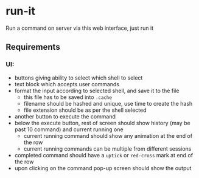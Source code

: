 # run-it

Run a command on server via this web interface, just run it

## Requirements

### UI:

- buttons giving ability to select which shell to select
- text block which accepts user commands
- format the input according to selected shell, and save it to the file
  - this file has to be saved into `.cache`
  - filename should be hashed and unique, use time to create the hash
  - file extension should be as per the shell selected
- another button to execute the command
- below the execute button, rest of screen should show history (may be past 10 command) and current running one
  - current running command should show any animation at the end of the row
  - current running commands can be multiple from different sessions
- completed command should have a `uptick` or `red-cross` mark at end of the row
- upon clicking on the command pop-up screen should show the output
